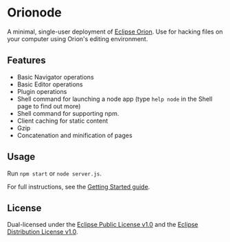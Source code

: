 # Orionode
A minimal, single-user deployment of [Eclipse Orion](http://www.eclipse.org/orion/). Use for hacking files on your computer using Orion's editing environment.

## Features
* Basic Navigator operations
* Basic Editor operations
* Plugin operations
* Shell command for launching a node app (type ```help node``` in the Shell page to find out more)
* Shell command for supporting npm.
* Client caching for static content
* Gzip
* Concatenation and minification of pages

## Usage
Run ```npm start``` or ```node server.js```.

For full instructions, see the [Getting Started guide](http://wiki.eclipse.org/Orion/Getting_Started_with_Orion_node).

## License
Dual-licensed under the [Eclipse Public License v1.0](http://www.eclipse.org/legal/epl-v10.html) and the [Eclipse Distribution License v1.0](http://www.eclipse.org/org/documents/edl-v10.html).
